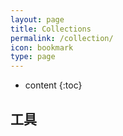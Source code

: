 ```yaml
---
layout: page
title: Collections
permalink: /collection/
icon: bookmark
type: page
---
```


* content
{:toc}

## 工具



